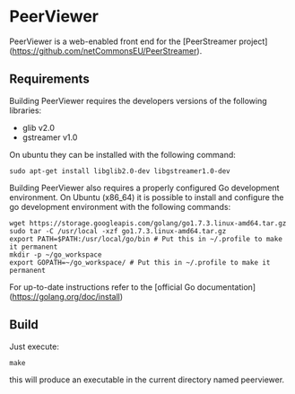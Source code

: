 PeerViewer
=================================================================

PeerViewer is a web-enabled front end for the [PeerStreamer project]
(https://github.com/netCommonsEU/PeerStreamer).


## Requirements

Building PeerViewer requires the developers versions of the following libraries:

* glib v2.0
* gstreamer v1.0

On ubuntu they can be installed with the following command:

`sudo apt-get install libglib2.0-dev libgstreamer1.0-dev`

Building PeerViewer also requires a properly configured Go development
environment. On Ubuntu (x86_64) it is possible to install and configure the go
development environment with the following commands:

```
wget https://storage.googleapis.com/golang/go1.7.3.linux-amd64.tar.gz
sudo tar -C /usr/local -xzf go1.7.3.linux-amd64.tar.gz
export PATH=$PATH:/usr/local/go/bin # Put this in ~/.profile to make it permanent
mkdir -p ~/go_workspace
export GOPATH=~/go_workspace/ # Put this in ~/.profile to make it permanent 
```

For up-to-date instructions refer to the [official Go documentation]
(https://golang.org/doc/install)

## Build

Just execute:

`make`

this will produce an executable in the current directory named peerviewer.

